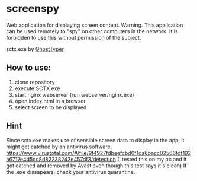 # screenspy

Web application for displaying screen content. 
Warning. This application can be used remotely to "spy" on other computers in the network. It is forbidden to use this without permission of the subject.

sctx.exe by [GhostTyper](https://github.com/GhostTyper) 

## How to use:

1. clone repository
2. execute SCTX.exe
3. start nginx webserver (run webserver/nginx.exe)
4. open index.html in a browser
5. select screen to be displayed

## Hint

Since sctx.exe makes use of sensible screen data to display in the app, it might get catched by an antivirus software.
https://www.virustotal.com/#/file/9f4927fdbeefcbd0f1da6bacc02566fdf192a6717e4d5dc8d82238243e457df3/detection
(I tested this on my pc and it got catched and removed by Avast even though this test says it's clean)
If the .exe dissapears, check your antivirus quarantine.
